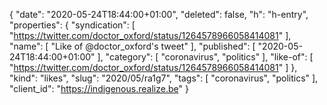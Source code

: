 {
  "date": "2020-05-24T18:44:00+01:00",
  "deleted": false,
  "h": "h-entry",
  "properties": {
    "syndication": [
      "https://twitter.com/doctor_oxford/status/1264578966058414081"
    ],
    "name": [
      "Like of @doctor_oxford's tweet"
    ],
    "published": [
      "2020-05-24T18:44:00+01:00"
    ],
    "category": [
      "coronavirus",
      "politics"
    ],
    "like-of": [
      "https://twitter.com/doctor_oxford/status/1264578966058414081"
    ]
  },
  "kind": "likes",
  "slug": "2020/05/ra1g7",
  "tags": [
    "coronavirus",
    "politics"
  ],
  "client_id": "https://indigenous.realize.be"
}
